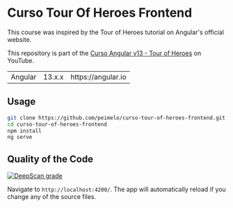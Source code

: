 # Curso Tour Of Heroes Frontend

This course was inspired by the Tour of Heroes tutorial on Angular's official website.

This repository is part of the [Curso Angular v13 - Tour of Heroes](https://youtu.be/qfUcxetl74M) on YouTube.

<table>
  <tr>
    <td>Angular</td>
    <td>
      13.x.x
    </td>
    <td>
      https://angular.io
    </td>
  </tr>
</table>

## Usage

```bash
git clone https://github.com/peimelo/curso-tour-of-heroes-frontend.git
cd curso-tour-of-heroes-frontend
npm install
ng serve
```

## Quality of the Code

[![DeepScan grade](https://deepscan.io/api/teams/11362/projects/19450/branches/505487/badge/grade.svg)](https://deepscan.io/dashboard#view=project&tid=11362&pid=19450&bid=505487)

Navigate to `http://localhost:4200/`. The app will automatically reload if you change any of the source files.
